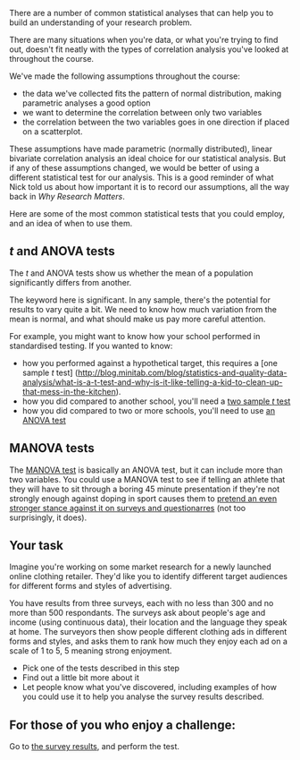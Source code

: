 There are a number of common statistical analyses that can help you to build an understanding of your research problem.

There are many situations when you're data, or what you're trying to find out, doesn't fit neatly with the types of correlation analysis you've looked at throughout the course.

We've made the following assumptions throughout the course:

* the data we've collected fits the pattern of normal distribution, making parametric analyses a good option
* we want to determine the correlation between only two variables 
* the correlation between the two variables goes in one direction if placed on a scatterplot.

These assumptions have made parametric (normally distributed), linear bivariate correlation analysis an ideal choice for our statistical analysis.  But if any of these assumptions changed, we would be better of using a different statistical test for our analysis.  This is a good reminder of what Nick told us about how important it is to record our assumptions, all the way back in _Why Research Matters_.

Here are some of the most common statistical tests that you could employ, and an idea of when to use them.

## _t_ and ANOVA tests

The _t_ and ANOVA tests show us whether the mean of a population significantly differs from another.  

The keyword here is significant.  In any sample, there's the potential for results to vary quite a bit.  We need to know how much variation from the mean is normal, and what should make us pay more careful attention.

For example, you might want to know how your school performed in standardised testing. If you wanted to know:

* how you performed against a hypothetical target, this requires a [one sample _t_ test] (http://blog.minitab.com/blog/statistics-and-quality-data-analysis/what-is-a-t-test-and-why-is-it-like-telling-a-kid-to-clean-up-that-mess-in-the-kitchen).
* how you did compared to another school, you'll need a [two sample _t_ test](link)
* how you did compared to two or more schools, you'll need to use [an ANOVA test](link)

## MANOVA tests

The [MANOVA test](link) is basically an ANOVA test, but it can include more than two variables. You could use a MANOVA test to see if telling an athlete that they will have to sit through a boring 45 minute presentation if they're not strongly enough against doping in sport causes them to [pretend an even stronger stance against it on surveys and questionarres](http://journals.plos.org/plosone/article?id=10.1371/journal.pone.0118507) (not too surprisingly, it does).




## Your task

Imagine you're working on some market research for a newly launched online clothing retailer.  They'd like you to identify different target audiences for different forms and styles of advertising.

You have results from three surveys, each with no less than 300 and no more than 500 respondants.  The surveys ask about people's age and income (using continuous data), their location and the language they speak at home. The surveyors then show people different clothing ads in different forms and styles, and asks them to rank how much they enjoy each ad on a scale of 1 to 5, 5 meaning strong enjoyment.

* Pick one of the tests described in this step
* Find out a little bit more about it
* Let people know what you've discovered, including examples of how you could use it to help you analyse the survey results described.

## For those of you who enjoy a challenge:

Go to [the survey results](link), and perform the test.

